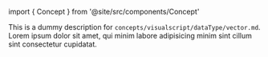 import { Concept } from '@site/src/components/Concept'

<Concept
  title    = "dataType/vector"
  kind     = "Core"
  category = "Visualscript"
  block    = {true}>
This is a dummy description for `concepts/visualscript/dataType/vector.md`.
Lorem ipsum dolor sit amet, qui minim labore adipisicing minim sint cillum sint consectetur cupidatat.
</Concept>


